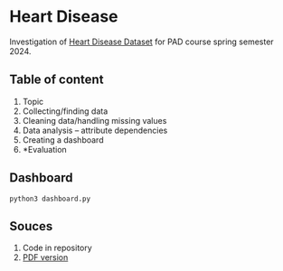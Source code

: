 # Heart Disease

Investigation of [Heart Disease Dataset](https://www.kaggle.com/datasets/mexwell/heart-disease-dataset) for PAD course
spring semester 2024. 

## Table of content

1. Topic
2. Collecting/finding data
3. Cleaning data/handling missing values
4. Data analysis – attribute dependencies
5. Creating a dashboard
6. *Evaluation

## Dashboard

```{bash}
python3 dashboard.py
```

## Souces

1. Code in repository
2. [PDF version](project.pdf)